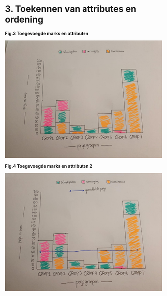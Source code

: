 # 3. Toekennen van attributes en ordening

  
**Fig.3 Toegevoegde marks en attributen**

![](../.gitbook/assets/fweftwge.jpeg)

  
**Fig.4 Toegevoegde marks en attributen 2**

![](../.gitbook/assets/efrwge.jpeg)


